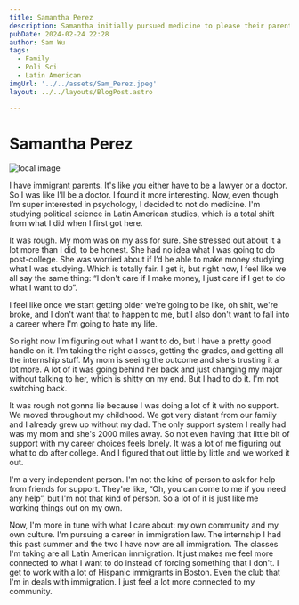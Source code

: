 ```yaml
---
title: Samantha Perez
description: Samantha initially pursued medicine to please their parents but later switched to studying political science and Latin American studies.
pubDate: 2024-02-24 22:28
author: Sam Wu
tags:
  - Family
  - Poli Sci
  - Latin American
imgUrl: '../../assets/Sam_Perez.jpeg'
layout: ../../layouts/BlogPost.astro

---
```

# Samantha Perez

![local image](/../src/assets/Sam_Perez.jpeg)

I have immigrant parents. It's like you either have to be a lawyer or a doctor. So I was like I’ll be a doctor. I found it more interesting. Now, even though I’m super interested in psychology, I decided to not do medicine. I'm studying political science in Latin American studies, which is a total shift from what I did when I first got here.

It was rough. My mom was on my ass for sure. She stressed out about it a lot more than I did, to be honest. She had no idea what I was going to do post-college. She was worried about if I’d be able to make money studying what I was studying. Which is totally fair. I get it, but right now, I feel like we all say the same thing: “I don't care if I make money, I just care if I get to do what I want to do”.

I feel like once we start getting older we're going to be like, oh shit, we're broke, and I don't want that to happen to me, but I also don't want to fall into a career where I'm going to hate my life.

So right now I’m figuring out what I want to do, but I have a pretty good handle on it. I'm taking the right classes, getting the grades, and getting all the internship stuff. My mom is seeing the outcome and she's trusting it a lot more. A lot of it was going behind her back and just changing my major without talking to her, which is shitty on my end. But I had to do it. I'm not switching back. 

It was rough not gonna lie because I was doing a lot of it with no support. We moved throughout my childhood. We got very distant from our family and I already grew up without my dad. The only support system I really had was my mom and she's 2000 miles away. So not even having that little bit of support with my career choices feels lonely. It was a lot of me figuring out what to do after college. And I figured that out little by little and we worked it out.

I'm a very independent person. I'm not the kind of person to ask for help from friends for support. They're like, “Oh, you can come to me if you need any help”, but I'm not that kind of person. So a lot of it is just like me working things out on my own.

Now, I'm more in tune with what I care about: my own community and my own culture. I'm pursuing a career in immigration law. The internship I had this past summer and the two I have now are all immigration. The classes I'm taking are all Latin American immigration. It just makes me feel more connected to what I want to do instead of forcing something that I don't. I get to work with a lot of Hispanic immigrants in Boston. Even the club that I'm in deals with immigration. I just feel a lot more connected to my community. 
